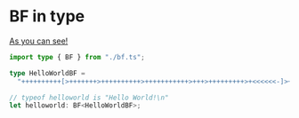 # BF in type

[As you can see!](./main.ts)

```ts
import type { BF } from "./bf.ts";

type HelloWorldBF =
  "++++++++++[>+++++++>++++++++++>+++++++++++>+++>+++++++++>+<<<<<<-]>++.>+.>--..+++.>++.>---.<<.+++.------.<-.>>+.>>.";

// typeof helloworld is "Hello World!\n"
let helloworld: BF<HelloWorldBF>;
```
